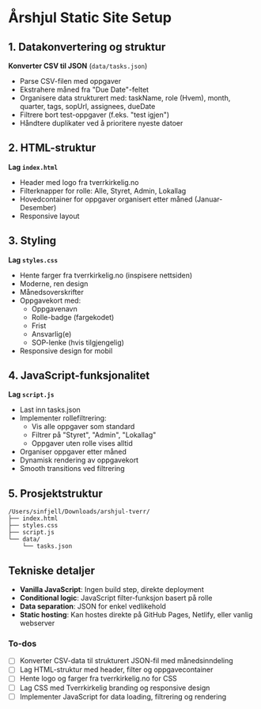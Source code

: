 <!-- e1f553fa-39ee-4574-b313-6416e43f7282 6c870cb6-7f13-4b79-bf0a-276716a92f41 -->
# Årshjul Static Site Setup

## 1. Datakonvertering og struktur

**Konverter CSV til JSON** (`data/tasks.json`)

- Parse CSV-filen med oppgaver
- Ekstrahere måned fra "Due Date"-feltet  
- Organisere data strukturert med: taskName, role (Hvem), month, quarter, tags, sopUrl, assignees, dueDate
- Filtrere bort test-oppgaver (f.eks. "test igjen")
- Håndtere duplikater ved å prioritere nyeste datoer

## 2. HTML-struktur

**Lag `index.html`**

- Header med logo fra tverrkirkelig.no
- Filterknapper for rolle: Alle, Styret, Admin, Lokallag
- Hovedcontainer for oppgaver organisert etter måned (Januar-Desember)
- Responsive layout

## 3. Styling

**Lag `styles.css`**

- Hente farger fra tverrkirkelig.no (inspisere nettsiden)
- Moderne, ren design
- Månedsoverskrifter
- Oppgavekort med:
  - Oppgavenavn
  - Rolle-badge (fargekodet)
  - Frist
  - Ansvarlig(e)
  - SOP-lenke (hvis tilgjengelig)
- Responsive design for mobil

## 4. JavaScript-funksjonalitet

**Lag `script.js`**

- Last inn tasks.json
- Implementer rollefiltrering:
  - Vis alle oppgaver som standard
  - Filtrer på "Styret", "Admin", "Lokallag"
  - Oppgaver uten rolle vises alltid
- Organiser oppgaver etter måned
- Dynamisk rendering av oppgavekort
- Smooth transitions ved filtrering

## 5. Prosjektstruktur

```
/Users/sinfjell/Downloads/arshjul-tverr/
├── index.html
├── styles.css
├── script.js
└── data/
    └── tasks.json
```

## Tekniske detaljer

- **Vanilla JavaScript**: Ingen build step, direkte deployment
- **Conditional logic**: JavaScript filter-funksjon basert på rolle
- **Data separation**: JSON for enkel vedlikehold
- **Static hosting**: Kan hostes direkte på GitHub Pages, Netlify, eller vanlig webserver

### To-dos

- [ ] Konverter CSV-data til strukturert JSON-fil med månedsinndeling
- [ ] Lag HTML-struktur med header, filter og oppgavecontainer
- [ ] Hente logo og farger fra tverrkirkelig.no for CSS
- [ ] Lag CSS med Tverrkirkelig branding og responsive design
- [ ] Implementer JavaScript for data loading, filtrering og rendering
